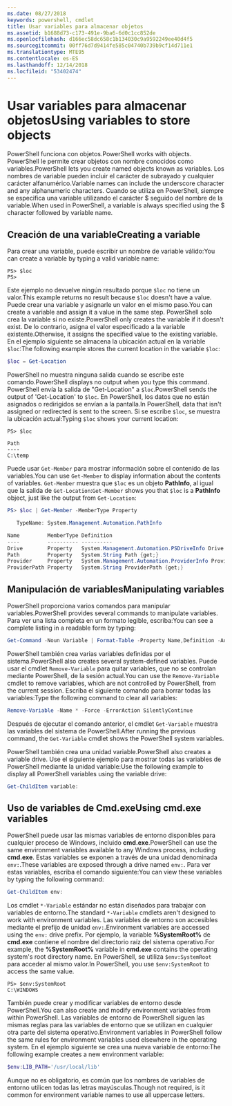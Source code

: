 ```yaml
---
ms.date: 08/27/2018
keywords: powershell, cmdlet
title: Usar variables para almacenar objetos
ms.assetid: b1688d73-c173-491e-9ba6-6d0c1cc852de
ms.openlocfilehash: d166ec58dc658c1b134030c9a9592249ee40d4f5
ms.sourcegitcommit: 00ff76d7d9414fe585c04740b739b9cf14d711e1
ms.translationtype: MTE95
ms.contentlocale: es-ES
ms.lasthandoff: 12/14/2018
ms.locfileid: "53402474"
---
```

# <a name="using-variables-to-store-objects"></a><span data-ttu-id="d0c13-103">Usar variables para almacenar objetos</span><span class="sxs-lookup"><span data-stu-id="d0c13-103">Using variables to store objects</span></span>

<span data-ttu-id="d0c13-104">PowerShell funciona con objetos.</span><span class="sxs-lookup"><span data-stu-id="d0c13-104">PowerShell works with objects.</span></span> <span data-ttu-id="d0c13-105">PowerShell le permite crear objetos con nombre conocidos como variables.</span><span class="sxs-lookup"><span data-stu-id="d0c13-105">PowerShell lets you create named objects known as variables.</span></span>
<span data-ttu-id="d0c13-106">Los nombres de variable pueden incluir el carácter de subrayado y cualquier carácter alfanumérico.</span><span class="sxs-lookup"><span data-stu-id="d0c13-106">Variable names can include the underscore character and any alphanumeric characters.</span></span> <span data-ttu-id="d0c13-107">Cuando se utiliza en PowerShell, siempre se especifica una variable utilizando el carácter \$ seguido del nombre de la variable.</span><span class="sxs-lookup"><span data-stu-id="d0c13-107">When used in PowerShell, a variable is always specified using the \$ character followed by variable name.</span></span>

## <a name="creating-a-variable"></a><span data-ttu-id="d0c13-108">Creación de una variable</span><span class="sxs-lookup"><span data-stu-id="d0c13-108">Creating a variable</span></span>

<span data-ttu-id="d0c13-109">Para crear una variable, puede escribir un nombre de variable válido:</span><span class="sxs-lookup"><span data-stu-id="d0c13-109">You can create a variable by typing a valid variable name:</span></span>

```
PS> $loc
PS>
```

<span data-ttu-id="d0c13-110">Este ejemplo no devuelve ningún resultado porque `$loc` no tiene un valor.</span><span class="sxs-lookup"><span data-stu-id="d0c13-110">This example returns no result because `$loc` doesn't have a value.</span></span> <span data-ttu-id="d0c13-111">Puede crear una variable y asignarle un valor en el mismo paso.</span><span class="sxs-lookup"><span data-stu-id="d0c13-111">You can create a variable and assign it a value in the same step.</span></span> <span data-ttu-id="d0c13-112">PowerShell solo crea la variable si no existe.</span><span class="sxs-lookup"><span data-stu-id="d0c13-112">PowerShell only creates the variable if it doesn't exist.</span></span>
<span data-ttu-id="d0c13-113">De lo contrario, asigna el valor especificado a la variable existente.</span><span class="sxs-lookup"><span data-stu-id="d0c13-113">Otherwise, it assigns the specified value to the existing variable.</span></span> <span data-ttu-id="d0c13-114">En el ejemplo siguiente se almacena la ubicación actual en la variable `$loc`:</span><span class="sxs-lookup"><span data-stu-id="d0c13-114">The following example stores the current location in the variable `$loc`:</span></span>

```powershell
$loc = Get-Location
```

<span data-ttu-id="d0c13-115">PowerShell no muestra ninguna salida cuando se escribe este comando.</span><span class="sxs-lookup"><span data-stu-id="d0c13-115">PowerShell displays no output when you type this command.</span></span> <span data-ttu-id="d0c13-116">PowerShell envía la salida de "Get-Location" a `$loc`.</span><span class="sxs-lookup"><span data-stu-id="d0c13-116">PowerShell sends the output of 'Get-Location' to `$loc`.</span></span> <span data-ttu-id="d0c13-117">En PowerShell, los datos que no están asignados o redirigidos se envían a la pantalla.</span><span class="sxs-lookup"><span data-stu-id="d0c13-117">In PowerShell, data that isn't assigned or redirected is sent to the screen.</span></span> <span data-ttu-id="d0c13-118">Si se escribe `$loc`, se muestra la ubicación actual:</span><span class="sxs-lookup"><span data-stu-id="d0c13-118">Typing `$loc` shows your current location:</span></span>

```
PS> $loc

Path
----
C:\temp
```

<span data-ttu-id="d0c13-119">Puede usar `Get-Member` para mostrar información sobre el contenido de las variables.</span><span class="sxs-lookup"><span data-stu-id="d0c13-119">You can use `Get-Member` to display information about the contents of variables.</span></span> <span data-ttu-id="d0c13-120">`Get-Member` muestra que `$loc` es un objeto **PathInfo**, al igual que la salida de `Get-Location`:</span><span class="sxs-lookup"><span data-stu-id="d0c13-120">`Get-Member` shows you that `$loc` is a **PathInfo** object, just like the output from `Get-Location`:</span></span>

```powershell
PS> $loc | Get-Member -MemberType Property

   TypeName: System.Management.Automation.PathInfo

Name         MemberType Definition
----         ---------- ----------
Drive        Property   System.Management.Automation.PSDriveInfo Drive {get;}
Path         Property   System.String Path {get;}
Provider     Property   System.Management.Automation.ProviderInfo Provider {...
ProviderPath Property   System.String ProviderPath {get;}
```

## <a name="manipulating-variables"></a><span data-ttu-id="d0c13-121">Manipulación de variables</span><span class="sxs-lookup"><span data-stu-id="d0c13-121">Manipulating variables</span></span>

<span data-ttu-id="d0c13-122">PowerShell proporciona varios comandos para manipular variables.</span><span class="sxs-lookup"><span data-stu-id="d0c13-122">PowerShell provides several commands to manipulate variables.</span></span> <span data-ttu-id="d0c13-123">Para ver una lista completa en un formato legible, escriba:</span><span class="sxs-lookup"><span data-stu-id="d0c13-123">You can see a complete listing in a readable form by typing:</span></span>

```powershell
Get-Command -Noun Variable | Format-Table -Property Name,Definition -AutoSize -Wrap
```

<span data-ttu-id="d0c13-124">PowerShell también crea varias variables definidas por el sistema.</span><span class="sxs-lookup"><span data-stu-id="d0c13-124">PowerShell also creates several system-defined variables.</span></span> <span data-ttu-id="d0c13-125">Puede usar el cmdlet `Remove-Variable` para quitar variables, que no se controlan mediante PowerShell, de la sesión actual.</span><span class="sxs-lookup"><span data-stu-id="d0c13-125">You can use the `Remove-Variable` cmdlet to remove variables, which are not controlled by PowerShell, from the current session.</span></span> <span data-ttu-id="d0c13-126">Escriba el siguiente comando para borrar todas las variables:</span><span class="sxs-lookup"><span data-stu-id="d0c13-126">Type the following command to clear all variables:</span></span>

```powershell
Remove-Variable -Name * -Force -ErrorAction SilentlyContinue
```

<span data-ttu-id="d0c13-127">Después de ejecutar el comando anterior, el cmdlet `Get-Variable` muestra las variables del sistema de PowerShell.</span><span class="sxs-lookup"><span data-stu-id="d0c13-127">After running the previous command, the `Get-Variable` cmdlet shows the PowerShell system variables.</span></span>

<span data-ttu-id="d0c13-128">PowerShell también crea una unidad variable.</span><span class="sxs-lookup"><span data-stu-id="d0c13-128">PowerShell also creates a variable drive.</span></span> <span data-ttu-id="d0c13-129">Use el siguiente ejemplo para mostrar todas las variables de PowerShell mediante la unidad variable:</span><span class="sxs-lookup"><span data-stu-id="d0c13-129">Use the following example to display all PowerShell variables using the variable drive:</span></span>

```powershell
Get-ChildItem variable:
```

## <a name="using-cmdexe-variables"></a><span data-ttu-id="d0c13-130">Uso de variables de Cmd.exe</span><span class="sxs-lookup"><span data-stu-id="d0c13-130">Using cmd.exe variables</span></span>

<span data-ttu-id="d0c13-131">PowerShell puede usar las mismas variables de entorno disponibles para cualquier proceso de Windows, incluido **cmd.exe**.</span><span class="sxs-lookup"><span data-stu-id="d0c13-131">PowerShell can use the same environment variables available to any Windows process, including **cmd.exe**.</span></span> <span data-ttu-id="d0c13-132">Estas variables se exponen a través de una unidad denominada `env:`.</span><span class="sxs-lookup"><span data-stu-id="d0c13-132">These variables are exposed through a drive named `env:`.</span></span> <span data-ttu-id="d0c13-133">Para ver estas variables, escriba el comando siguiente:</span><span class="sxs-lookup"><span data-stu-id="d0c13-133">You can view these variables by typing the following command:</span></span>

```powershell
Get-ChildItem env:
```

<span data-ttu-id="d0c13-134">Los cmdlet `*-Variable` estándar no están diseñados para trabajar con variables de entorno.</span><span class="sxs-lookup"><span data-stu-id="d0c13-134">The standard `*-Variable` cmdlets aren't designed to work with environment variables.</span></span> <span data-ttu-id="d0c13-135">Las variables de entorno son accesibles mediante el prefijo de unidad `env:`.</span><span class="sxs-lookup"><span data-stu-id="d0c13-135">Environment variables are accessed using the `env:` drive prefix.</span></span> <span data-ttu-id="d0c13-136">Por ejemplo, la variable **%SystemRoot%** de **cmd.exe** contiene el nombre del directorio raíz del sistema operativo.</span><span class="sxs-lookup"><span data-stu-id="d0c13-136">For example, the **%SystemRoot%** variable in **cmd.exe** contains the operating system's root directory name.</span></span> <span data-ttu-id="d0c13-137">En PowerShell, se utiliza `$env:SystemRoot` para acceder al mismo valor.</span><span class="sxs-lookup"><span data-stu-id="d0c13-137">In PowerShell, you use `$env:SystemRoot` to access the same value.</span></span>

```
PS> $env:SystemRoot
C:\WINDOWS
```

<span data-ttu-id="d0c13-138">También puede crear y modificar variables de entorno desde PowerShell.</span><span class="sxs-lookup"><span data-stu-id="d0c13-138">You can also create and modify environment variables from within PowerShell.</span></span> <span data-ttu-id="d0c13-139">Las variables de entorno de PowerShell siguen las mismas reglas para las variables de entorno que se utilizan en cualquier otra parte del sistema operativo.</span><span class="sxs-lookup"><span data-stu-id="d0c13-139">Environment variables in PowerShell follow the same rules for environment variables used elsewhere in the operating system.</span></span> <span data-ttu-id="d0c13-140">En el ejemplo siguiente se crea una nueva variable de entorno:</span><span class="sxs-lookup"><span data-stu-id="d0c13-140">The following example creates a new environment variable:</span></span>

```powershell
$env:LIB_PATH='/usr/local/lib'
```

<span data-ttu-id="d0c13-141">Aunque no es obligatorio, es común que los nombres de variables de entorno utilicen todas las letras mayúsculas.</span><span class="sxs-lookup"><span data-stu-id="d0c13-141">Though not required, is it common for environment variable names to use all uppercase letters.</span></span>
